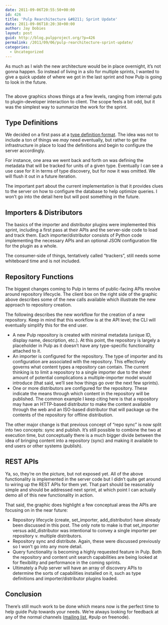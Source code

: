 ```yaml
---
date: 2011-09-06T20:55:50+00:00
id: 426
title: 'Pulp Rearchitecture &#8211; Sprint Update'
date: 2011-09-06T18:20:38+00:00
author: Jay Dobies
layout: post
guid: http://blog.pulpproject.org/?p=426
permalink: /2011/09/06/pulp-rearchitecture-sprint-update/
categories:
  - Uncategorized
---
```

<!-- more -->
As much as I wish the new architecture would be in place overnight, it&#8217;s not gonna happen. So instead of living in a silo for multiple sprints, I wanted to give a quick update of where we got in the last sprint and how Pulp is going to look in the future.

<p align="center">
  <a href="http://website-pulp.rhcloud.com/wp-content/uploads/2011/09/pulp-2-arch-sprint-1.png"><img src="http://website-pulp.rhcloud.com/wp-content/uploads/2011/09/pulp-2-arch-sprint-1.png" alt="" title="Pulp Rearchitecture - Sprint 1"class="aligncenter size-full wp-image-430" /></a>
</p>

The above graphics shows things at a few levels, ranging from internal guts to plugin-developer interaction to client. The scope feels a bit odd, but it was the simplest way to summarize the work for the sprint.

## Type Definitions

We decided on a first pass at a [type definition format](https://fedorahosted.org/pulp/wiki/TypeDescriptor). The idea was not to include a ton of things we _may_ need eventually, but rather to get the infrastructure in place to load the definitions and begin to configure the server accordingly.

For instance, one area we went back and forth on was defining the metadata that will be tracked for units of a given type. Eventually I can see a use case for it in terms of type discovery, but for now it was omitted. We will flush it out in a future iteration.

The important part about the current implementation is that it provides clues to the server on how to configure the database to help optimize queries. I won&#8217;t go into the detail here but will post something in the future.

## Importers &#038; Distributors

The basics of the importer and distributor plugins were implemented this sprint, including a first pass at their APIs and the server-side code to load and track them. Each importer/distributor consists of Python code implementing the necessary APIs and an optional JSON configuration file for the plugin as a whole.

The consumer-side of things, tentatively called &#8220;trackers&#8221;, still needs some whiteboard time and is not included.

## Repository Functions

The biggest changes coming to Pulp in terms of public-facing APIs revolve around repository lifecycle. The client box on the right side of the graphic above describes some of the new calls available which illustrate the new approach to repository creation.

The following describes the new workflow for the creation of a new repository. Keep in mind that this workflow is at the API level; the CLI will eventually simplify this for the end user.

  * A new Pulp repository is created with minimal metadata (unique ID, display name, description, etc.). At this point, the repository is largely a placeholder in Pulp as it doesn&#8217;t have any type-specific functionality attached to it.
  * An importer is configured for the repository. The type of importer and its configuration are associated with the repository. This effectively governs what content types a repository can contain. The current thinking is to limit a repository to a single importer due to the sheer amount of potential complications a multiple-importer model would introduce (that said, we&#8217;ll see how things go over the next few sprints).
  * One or more distributors are configured for the repository. These indicate the means through which content in the repository will be published. The common example I keep citing here is that a repository may have an HTTP-based distributor to make the content available through the web and an ISO-based distributor that will package up the contents of the repository for offline distribution.

The other major change is that previous concept of &#8220;repo sync&#8221; is now split into two concepts: sync and publish. It&#8217;s still possible to combine the two at execution time, but conceptually there is a much bigger divide between the idea of bringing content into a repository (sync) and making it available to end users or other systems (publish).

## REST APIs

Ya, so, they&#8217;re on the picture, but not exposed yet. All of the above functionality is implemented in the server code but I didn&#8217;t quite get around to wiring up the REST APIs for them yet. That part should be reasonably simple and should be addressed next sprint, at which point I can actually demo all of this new functionality in action.

That said, the graphic does highlight a few conceptual areas the APIs are focusing on in the near future:

  * Repository lifecycle (create, set\_importer, add\_distributor) have already been discussed in this post. The only note to make is that set\_importer versus add\_distributor was intentional to convey a single importer per repository v. multiple distributors.
  * Repository sync and distribute. Again, these were discussed previously so I won&#8217;t go into any more detail.
  * Query functionality is becoming a highly requested feature in Pulp. Both the repository and content unit search capabilities are being looked at for flexibility and performance in the coming sprints.
  * Ultimately a Pulp server will have an array of discovery APIs to determine the sorts of capabilities installed on it, such as type definitions and importer/distributor plugins loaded.

## Conclusion

There&#8217;s still much work to be done which means now is the perfect time to help guide Pulp towards your needs. We&#8217;re always looking for feedback at any of the normal channels ([mailing list](https://www.redhat.com/mailman/listinfo/pulp-list), #pulp on freenode).